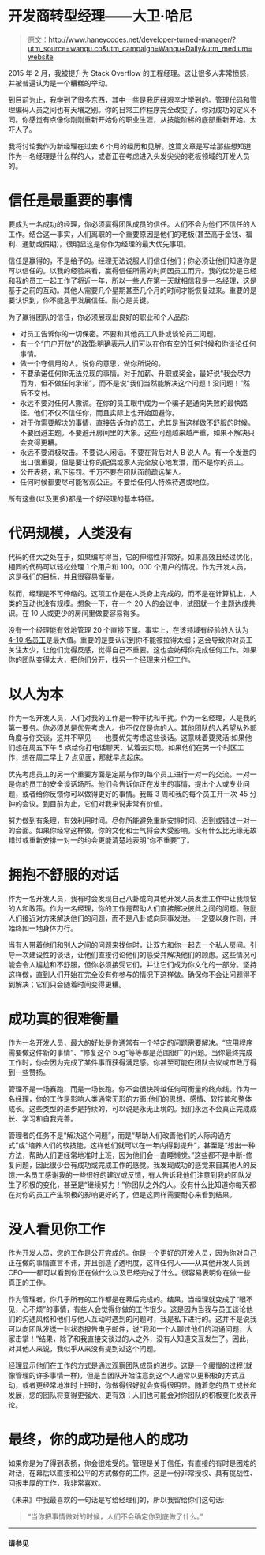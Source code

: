 # 开发商转型经理——大卫·哈尼

> 原文：<http://www.haneycodes.net/developer-turned-manager/?utm_source=wanqu.co&utm_campaign=Wanqu+Daily&utm_medium=website>



2015 年 2 月，我被提升为 Stack Overflow 的工程经理。这让很多人非常愤怒，并被普遍认为是一个糟糕的举动。

到目前为止，我学到了很多东西，其中一些是我历经艰辛才学到的。管理代码和管理编码人员之间也有天壤之别。你的日常工作程序完全改变了。你对成功的定义不同。你感觉有点像你刚刚重新开始你的职业生涯，从技能阶梯的底部重新开始。太吓人了。

我将讨论我作为新经理在过去 6 个月的经历和见解。这篇文章是写给那些想知道作为一名经理是什么样的人，或者正在考虑进入头发尖尖的老板领域的开发人员的。

# 信任是最重要的事情

要成为一名成功的经理，你必须赢得团队成员的信任。人们不会为他们不信任的人工作。结合这一事实，人们离职的一个重要原因是他们的老板(甚至高于金钱、福利、通勤或假期)，很明显这是你作为经理的最大优先事项。

信任是赢得的，不是给予的。经理无法说服人们信任他们；你必须让他们知道你是可以信任的。以我的经验来看，赢得信任所需的时间因员工而异。我的优势是已经和我的员工一起工作了将近一年，所以一些人在第一天就相信我是一名经理，这是基于之前的互动。其他人需要几个星期甚至几个月的时间才能恢复过来。重要的是要认识到，你不能急于发展信任。耐心是关键。

为了赢得团队的信任，你必须展现出良好的职业和个人品质:

*   对员工告诉你的一切保密。不要和其他员工八卦或谈论员工问题。
*   有一个“门户开放”的政策:明确表示人们可以在你有空的任何时候和你谈论任何事情。
*   做一个守信用的人。说你的意思，做你所说的。
*   不要承诺任何你无法兑现的事情。对于加薪、升职或奖金，最好说“我会尽力而为，但不做任何承诺”，而不是说“我们当然能解决这个问题！没问题！”然后不交付。
*   永远不要对任何人撒谎。在你的员工眼中成为一个骗子是通向失败的最快路径。他们不仅不信任你，而且实际上也开始回避你。
*   对于你需要解决的事情，直接告诉你的员工，尤其是当这样做不舒服的时候。不要回避主题。不要避开房间里的大象。这些问题越来越严重，如果不解决只会变得更糟。
*   永远不要消极攻击。不要说人闲话。不要在背后对人 B 说人 A。有一个发泄的出口很重要，但是要让你的配偶或家人完全放心地发泄，而不是你的员工。
*   公开表扬，私下惩罚。千万不要在团队面前疏远某人。
*   任何时候都要尽可能客观公正。不要给任何人特殊待遇或地位。

所有这些(以及更多)都是一个好经理的基本特征。

# 代码规模，人类没有

代码的伟大之处在于，如果编写得当，它的伸缩性非常好。如果高效且经过优化，相同的代码可以轻松处理 1 个用户和 100，000 个用户的情况。作为开发人员，这是我们的目标，并且很容易衡量。

然而，经理是不可伸缩的。这项工作是在人类身上完成的，而不是在计算机上，人类的互动也没有规模。想象一下，在一个 20 人的会议中，试图就一个主题达成共识。在 10 人或更少的房间里做要容易得多。

没有一个经理能有效地管理 20 个直接下属。事实上，在该领域有经验的人认为 [4-10 名员工](http://www.randsinrepose.com/archives/seven-plus-or-minus-three)是最大值。重要的是要认识到你不能被拉得太细；这会导致你对员工关注太少，让他们觉得反感，觉得自己不重要。这也会妨碍你完成任何工作。如果你的团队变得太大，把他们分开，找另一个经理来分担工作。

# 以人为本

作为一名开发人员，人们对我的工作是一种干扰和干扰。作为一名经理，人是我的第一要务。你必须总是优先考虑人。也不仅仅是你的人。其他团队的人希望从外部角度与你交谈，这并不罕见——也要优先考虑这些谈话。这意味着要灵活:如果他们想在周五下午 5 点给你打电话聊天，试着去实现。如果他们在另一个时区工作，想在周二早上 7 点见面，那就早点起床。

优先考虑员工的另一个重要方面是定期与你的每个员工进行一对一的交流。一对一是你的员工的安全谈话场所。他们会告诉你正在发生的事情，提出个人或专业问题，或者给你反馈你可以做得更好的事情。我每 3 周和我的每个员工开一次 45 分钟的会议。到目前为止，它们对我来说非常有价值。

努力做到有条理，有效利用时间。尽你所能避免重新安排时间、迟到或错过一对一的会面。如果你经常这样做，你的文化和士气将会大受影响。没有什么比无缘无故错过或重新安排一对一的约会更能清楚地表明“你不重要”了。

# 拥抱不舒服的对话

作为一名开发人员，我有时会发现自己八卦或向其他开发人员发泄工作中让我烦恼的人和政策。作为一名经理，你的工作是帮助人们直接解决彼此之间的问题。鼓励人们接近对方来解决他们的问题，而不是八卦或向同事发泄。一定要以身作则，并始终如一地身体力行。

当有人带着他们和别人之间的问题来找你时，让双方和你一起去一个私人房间。引导一次建设性的谈话，让他们直接讨论他们的感受并解决他们的顾虑。这些情况可能会令人尴尬和不舒服，但你必须接受它们，并让它们成为你文化的一部分。坚持这样做，直到人们开始在完全没有你参与的情况下这样做。确保你不会让问题得不到解决；它们只会随着时间变得更糟。

# 成功真的很难衡量

作为一名开发人员，最大的好处是你通常有一个特定的问题需要解决。“应用程序需要做这件新的事情”、“修复这个 bug”等等都是范围很广的问题。当你最终完成工作时，你会因为完成了某件事而获得满足感。你甚至可能在团队会议或市政厅得到一些赞扬。

管理不是一场赛跑，而是一场长跑。你不会很快跨越任何可衡量的终点线。作为一名经理，你的工作是影响人类通常无形的方面:他们的思想、感情、软技能和整体成长。这些类型的进步是持续的，可以说是永无止境的。我们永远不会真正完成成长、学习和自我完善。

管理者的任务不是“解决这个问题”，而是“帮助人们改善他们的人际沟通方式”或“培养人们的软技能，这样他们就可以在一年内得到提升”，甚至是“想出一种方法，帮助人们更经常地准时上班，因为他们会一直睡懒觉。”这些都不是中断-修复问题，因此很少会有成功或完成工作的感觉。我发现成功的感觉来自其他人的反馈:一名员工感谢我的一些很好的建议或反馈，有人告诉我他们注意到我的团队发生了积极的变化，甚至是“继续努力！”你团队之外的人。没有什么比知道你每天都在对你的员工产生积极的影响更好的了，但是这同样需要耐心来看到结果。

# 没人看见你工作

作为开发人员，您的工作是公开完成的。你是一个更好的开发人员，因为你对自己正在做的事情直言不讳，并且创造了透明度，这样任何人——从其他开发人员到 CEO——都可以看到你正在做什么以及已经完成了什么。很容易表明你在做一些真正的工作。

作为管理者，你几乎所有的工作都是在幕后完成的。结果，当经理就变成了“眼不见，心不烦”的事情，有些人会觉得你做的工作很少。这是因为当我与员工谈论他们的沟通风格和他们与他人互动时遇到的问题时，我是私下进行的。这并不是说我可以向团队发送一封状态报告电子邮件，说“我和一个人聊过他们的沟通问题，大家击掌！”结果，除了和我直接交谈过的人之外，没有人知道交互发生了。因此，对其他人来说，我似乎从来没有提到过这个问题。

经理显示他们在工作的方式是通过观察团队成员的进步。这是一个缓慢的过程(就像管理的许多事情一样)，但是当团队开始注意到这个人通常以更积极的方式互动，或者更经常地准时上班时，你做得很好就会变得很明显。随着您的员工成长和发展，您的团队将变得更强大、更有效；人们也可能会对你团队的积极变化发表评论。

# 最终，你的成功是他人的成功

如果你是为了得到表扬，你会很难受的。管理是关于信任，有直接的有时是困难的对话，在幕后以直接和公平的方式做你的工作。这是一份非常授权、具有挑战性、回报丰厚的工作，我非常喜欢。

《未来》中我最喜欢的一句话是写给经理们的，所以我留给你们这句话:

> “当你把事情做对的时候，人们不会确定你到底做了什么。”

* * *

#### 请参见

